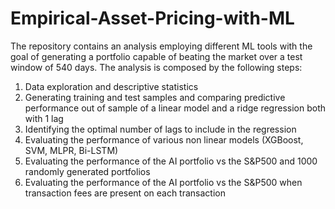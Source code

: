 # Empirical-Asset-Pricing-with-ML
The repository contains an analysis employing different ML tools with the goal of generating a portfolio capable of beating the market over a test window of 540 days.
The analysis is composed by the following steps:

1) Data exploration and descriptive statistics
2) Generating training and test samples and comparing predictive performance out of sample of a linear model and a ridge regression both with 1 lag
3) Identifying the optimal number of lags to include in the regression
4) Evaluating the performance of various non linear models (XGBoost, SVM, MLPR, Bi-LSTM)
5) Evaluating the performance of the AI portfolio vs the S&P500 and 1000 randomly generated portfolios
6) Evaluating the performance of the AI portfolio vs the S&P500 when transaction fees are present on each transaction
